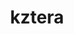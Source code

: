 ---
title: kztera
github: https://github.com/kztera
mode: dark
transition: 1s
score: 69.8
archetype:
- Minimalistic
---